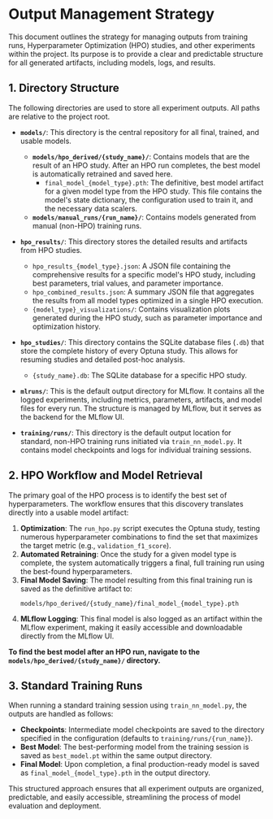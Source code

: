 # Output Management Strategy

This document outlines the strategy for managing outputs from training runs, Hyperparameter Optimization (HPO) studies, and other experiments within the project. Its purpose is to provide a clear and predictable structure for all generated artifacts, including models, logs, and results.

## 1. Directory Structure

The following directories are used to store all experiment outputs. All paths are relative to the project root.

-   **`models/`**: This directory is the central repository for all final, trained, and usable models.
    -   **`models/hpo_derived/{study_name}/`**: Contains models that are the result of an HPO study. After an HPO run completes, the best model is automatically retrained and saved here.
        -   `final_model_{model_type}.pth`: The definitive, best model artifact for a given model type from the HPO study. This file contains the model's state dictionary, the configuration used to train it, and the necessary data scalers.
    -   **`models/manual_runs/{run_name}/`**: Contains models generated from manual (non-HPO) training runs.

-   **`hpo_results/`**: This directory stores the detailed results and artifacts from HPO studies.
    -   `hpo_results_{model_type}.json`: A JSON file containing the comprehensive results for a specific model's HPO study, including best parameters, trial values, and parameter importance.
    -   `hpo_combined_results.json`: A summary JSON file that aggregates the results from all model types optimized in a single HPO execution.
    -   `{model_type}_visualizations/`: Contains visualization plots generated during the HPO study, such as parameter importance and optimization history.

-   **`hpo_studies/`**: This directory contains the SQLite database files (`.db`) that store the complete history of every Optuna study. This allows for resuming studies and detailed post-hoc analysis.
    -   `{study_name}.db`: The SQLite database for a specific HPO study.

-   **`mlruns/`**: This is the default output directory for MLflow. It contains all the logged experiments, including metrics, parameters, artifacts, and model files for every run. The structure is managed by MLflow, but it serves as the backend for the MLflow UI.

-   **`training/runs/`**: This directory is the default output location for standard, non-HPO training runs initiated via `train_nn_model.py`. It contains model checkpoints and logs for individual training sessions.

## 2. HPO Workflow and Model Retrieval

The primary goal of the HPO process is to identify the best set of hyperparameters. The workflow ensures that this discovery translates directly into a usable model artifact:

1.  **Optimization**: The `run_hpo.py` script executes the Optuna study, testing numerous hyperparameter combinations to find the set that maximizes the target metric (e.g., `validation_f1_score`).
2.  **Automated Retraining**: Once the study for a given model type is complete, the system automatically triggers a final, full training run using the best-found hyperparameters.
3.  **Final Model Saving**: The model resulting from this final training run is saved as the definitive artifact to:
    ```
    models/hpo_derived/{study_name}/final_model_{model_type}.pth
    ```
4.  **MLflow Logging**: This final model is also logged as an artifact within the MLflow experiment, making it easily accessible and downloadable directly from the MLflow UI.

**To find the best model after an HPO run, navigate to the `models/hpo_derived/{study_name}/` directory.**

## 3. Standard Training Runs

When running a standard training session using `train_nn_model.py`, the outputs are handled as follows:

-   **Checkpoints**: Intermediate model checkpoints are saved to the directory specified in the configuration (defaults to `training/runs/{run_name}`).
-   **Best Model**: The best-performing model from the training session is saved as `best_model.pt` within the same output directory.
-   **Final Model**: Upon completion, a final production-ready model is saved as `final_model_{model_type}.pth` in the output directory.

This structured approach ensures that all experiment outputs are organized, predictable, and easily accessible, streamlining the process of model evaluation and deployment.